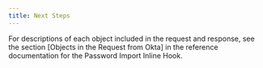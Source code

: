 ```yaml
---
title: Next Steps
---
```


For descriptions of each object included in the request and response, see the section [Objects in the Request from Okta] in the reference documentation for the Password Import Inline Hook.



